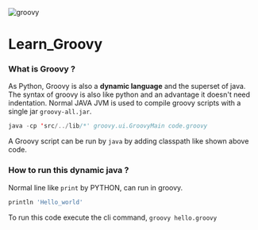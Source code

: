 ![groovy](https://upload.wikimedia.org/wikipedia/commons/thumb/3/36/Groovy-logo.svg/614px-Groovy-logo.svg.png)
# Learn_Groovy
### What is Groovy ?
As Python, Groovy is also a **dynamic language**  and the superset of java. 
The syntax of groovy is also like python and an advantage it doesn't need indentation.
Normal JAVA JVM is used to compile groovy scripts with a single jar `groovy-all.jar`.
```java
java -cp 'src/../lib/*' groovy.ui.GroovyMain code.groovy
```
A Groovy script can be run by `java` by adding classpath like shown above code.

### How to run this dynamic java ?
Normal line like `print` by PYTHON, can run in groovy.
```groovy
println 'Hello_world'
```
To run this code execute the cli command,
`groovy hello.groovy`
